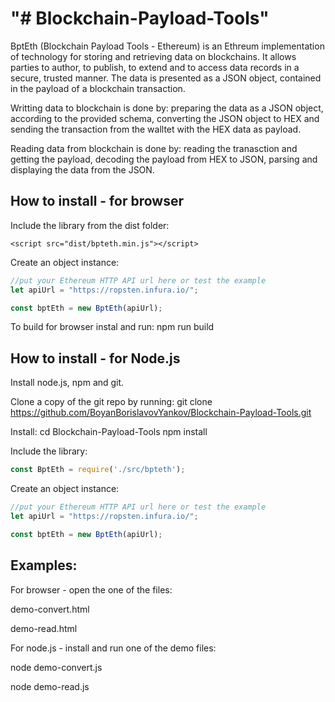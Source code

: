 "# Blockchain-Payload-Tools" 
==================================================

BptEth (Blockchain Payload Tools - Ethereum) is an Ethreum implementation of technology for storing and retrieving data on blockchains. It allows parties to author, to publish, to extend and to access data records in a secure, trusted manner. The data is presented as a JSON object, contained in the payload of a blockchain transaction.

Writting data to blockchain is done by: preparing the data as a JSON object, according to the provided schema, converting the JSON object to HEX and sending the transaction from the walltet with the HEX data as payload.

Reading data from blockchain is done by: reading the tranasction and getting the payload, decoding the payload from HEX to JSON, parsing and displaying the data from the JSON.

How to install  - for browser
----------------------------

Include the library from the dist folder:

```
<script src="dist/bpteth.min.js"></script>
```

Create an object instance:

```javascript
//put your Ethereum HTTP API url here or test the example
let apiUrl = "https://ropsten.infura.io/";

const bptEth = new BptEth(apiUrl);
```

To build for browser instal and run:
npm run build

How to install - for Node.js
----------------------------

Install node.js, npm and git.

Clone a copy of the git repo by running:
git clone https://github.com/BoyanBorislavovYankov/Blockchain-Payload-Tools.git

Install:
cd Blockchain-Payload-Tools
npm install

Include the library:

```javascript
const BptEth = require('./src/bpteth');
```

Create an object instance:

```javascript
//put your Ethereum HTTP API url here or test the example
let apiUrl = "https://ropsten.infura.io/";

const bptEth = new BptEth(apiUrl);
```

Examples:
----------------------------

For browser - open the one of the files:
 
demo-convert.html

demo-read.html


For node.js - install and run one of the demo files:
 
node demo-convert.js

node demo-read.js